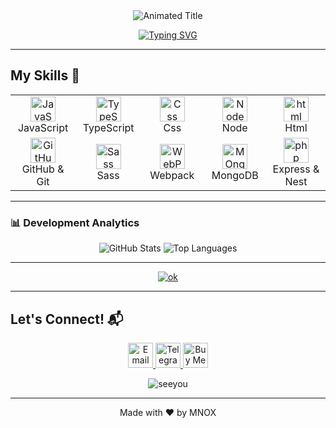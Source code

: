 <div align="center">
  <img src="https://readme-typing-svg.demolab.com?font=Fira+Code&weight=600&size=26&duration=4000&pause=1000&color=7E3ACE&background=FFEB5400&center=true&vCenter=true&width=435&lines=Hello%2C+I'm+MehdiNOUX+%F0%9F%AB%82;A+relatively+strong+interest+in;...Programming%2C+Web+Development%F0%9F%91%A8%F0%9F%8F%BB%E2%80%8D%F0%9F%92%BB;and+Cybersecurity+%F0%9F%8C%B1" alt="Animated Title" />
</div>

<p align="center">
  <a href="https://git.io/typing-svg"><img src="https://readme-typing-svg.herokuapp.com?font=Fira+Code&pause=1000&color=7E3ACE&center=true&vCenter=true&width=435&lines=%F0%9F%91%A8%F0%9F%8F%BB%E2%80%8D%F0%9F%92%BB%F0%9F%8C%B1;%F0%9F%91%BE%F0%9F%91%A8%F0%9F%8F%BB%E2%80%8D%F0%9F%92%BB;%F0%9F%A4%A6%F0%9F%8F%BB%E2%80%8D%E2%99%82%EF%B8%8F%F0%9F%91%BE" alt="Typing SVG" /></a>
</p>

---
## My Skills 🚀

<table align="center">
  <tr>
    <td align="center" width="96">
      <img src="https://techstack-generator.vercel.app/js-icon.svg" alt="JavaScript" width="40"/>
      <br>JavaScript
    </td>
    <td align="center" width="96">
      <img src="https://techstack-generator.vercel.app/ts-icon.svg" alt="TypeScript" width="40"/>
      <br>TypeScript
    </td>
    <td align="center" width="96">
      <img src="https://skillicons.dev/icons?i=css" alt="Css" width="40"/>
      <br>Css
    </td>
    <td align="center" width="96">
      <img src="https://techstack-generator.vercel.app/nginx-icon.svg" alt="Node" width="40"/>
      <br>Node
    </td>
     <td align="center" width="96">
      <img src="https://skillicons.dev/icons?i=html" alt="html" width="40"/>
      <br>Html
    </td>
  </tr>
  <tr>
    <td align="center" width="96">
      <img src="https://techstack-generator.vercel.app/github-icon.svg" alt="GitHub" width="40"/>
      <br>GitHub & Git
    </td>
    <td align="center" width="96">
      <img src="https://techstack-generator.vercel.app/sass-icon.svg" alt="Sass" width="40"/>
      <br>Sass
    </td>
    <td align="center" width="96">
      <img src="https://techstack-generator.vercel.app/webpack-icon.svg" alt="WebPack" width="40"/>
      <br>Webpack
    </td>
    <td align="center" width="96">
      <img src="https://skillicons.dev/icons?i=mongodb" alt="MOngoDB" width="40"/>
      <br>MongoDB
    </td>
      <td align="center" width="96">
      <img src="https://skillicons.dev/icons?i=express,nest" alt="php" width="40"/>
      <br>Express & Nest
    </td>
  </tr>
</table>

---

### 📊 Development Analytics

<div align="center">
  <img src="https://github-readme-stats.vercel.app/api?username=theMNOX&show_icons=true&theme=radical" alt="GitHub Stats" />
  <img src="https://github-readme-stats.vercel.app/api/top-langs/?username=theMNOX&layout=compact&theme=radical" alt="Top Languages" />
 
</div>

---

<p align="center" padding="10px"> <a href="https://github.com/ryo-ma/github-profile-trophy"><img src="https://github-profile-trophy.vercel.app/?username=theMNOX&theme=radical" alt="ok"/></a> </p>

---

## Let's Connect! 📬

<p align="center">
  <a href="mailto:itsmnox@gmail.com">
    <img src="https://img.icons8.com/color/96/000000/gmail.png" alt="Email" width="40"/>
  </a>
  <a href="https://t.me/theMNOX">
    <img src="https://img.icons8.com/color/96/000000/telegram-app--v1.png" alt="Telegram" width="40"/>
  </a>
  <a text-decoration="none" href="https://www.buymeacoffee.com/*">
    <img src="https://img.icons8.com/color/96/000000/coffee-to-go.png" alt="Buy Me Coffee" width="40"/>
  </a>
</p>
<p align="center"> <img src="https://komarev.com/ghpvc/?username=theMNOX&label=Profile%20views&color=0e75b6&style=flat" alt="seeyou" /> </p>

---
<footer align="center">
  Made with ❤️ by MNOX
</footer>
